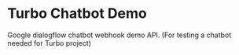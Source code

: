 # Turbo Chatbot Demo
Google dialogflow chatbot webhook demo API.
(For testing a chatbot needed for Turbo project)
